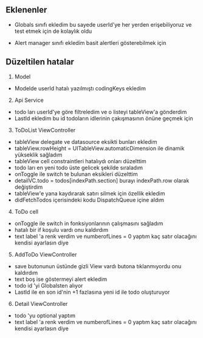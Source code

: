 
## Eklenenler

* Globals sınıfı ekledim bu sayede userId'ye her yerden erişebiliyoruz ve test etmek için de kolaylık oldu

* Alert manager sınıfı ekledim basit alertleri gösterebilmek için 


## Düzeltilen hatalar
1. Model
* Modelde userId hatalı yazılmıştı codingKeys ekledim

2. Api Service
* todo ları userId'ye göre filtreledim ve o listeyi tableView'a gönderdim
* LastId ekledim bu id todoların idlerinin çakışmasının önüne geçmek için

3. ToDoList ViewController
* tableView delegate ve datasource eksikti bunları ekledim
* tableView.rowHeight = UITableView.automaticDimension ile dinamik yükseklik sağladım
* tableView cell constraintleri hatalıydı onları düzelttim
* todo ları en yeni todo üste gelicek şekilde sıraladım
* onToggle ile switch te bulunan eksikleri düzelttim
* detailVC.todo = todos[indexPath.section] burayı indexPath.row olarak değiştirdim
* tableView'e yana kaydırarak satırı silmek için özellik ekledim
* didFetchTodos içerisindeki kodu DispatchQueue içine aldım

4. ToDo cell
* onToggle ile switch in fonksiyonlarının çalışmasını sağladım
* hatalı bir if koşulu vardı onu kaldırdım
* text label 'a renk verdim ve numberofLines = 0 yaptım kaç satır olacağını kendisi ayarlasın diye

5. AddToDo ViewController
* save butonunun üstünde gizli View vardı butona tıklanmıyordu onu kaldırdım
* text boş ise göstermeyi alert ekledim
* todo id 'yi Globalsten alıyor 
* LastId ile en son id'nin +1 fazlasına yeni id ile todo oluşturuyor

6. Detail ViewController
* todo 'yu optional yaptım
* text label 'a renk verdim ve numberofLines = 0 yaptım kaç satır olacağını kendisi ayarlasın diye








  